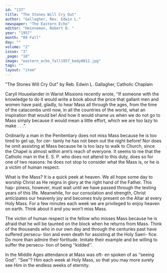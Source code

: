 ```yaml
---
id: "137"
title: "The Stones Will Cry Out"
author: "Gallagher, Rev. Edwin L."
newspaper: "The Eastern Echo"
editor: "Heinneman, Robert D. "
year: "1957"
month: "09 Fall"
day: ""
volume: "2"
issue: "3"
_page: "10"
image: "eastern_echo_fall1957_body0012.jpg"
tags: ""
layout: "item"
---
```

"The Stones Will Cry Out"
by Reb. Edwin L. Gallagher,
Catholic Chaplain

Caryll Houselander in Warist Missions recently
wrote, ‘‘If someone with the knowledge to do it
would write a book about the price that gallant men
and women have paid, gladly, to hear Mass all
through the ages, from the time of the catacombs
until now, in all the countries of the world, what an
inspiration that would be! And how it would shame
us when we do not go to Mass simply because it
would mean a little effort, which we are too lazy to
make . . .".

Ordinarily a man in the Penitentiary does not
miss Mass because he is too tired to get up, for cer-
tainly he has not been out the night before! Nor
does he omit assisting at Mass because he is too lazy
to walk to Church, since the Chapel is almost within
arm’s reach of everyone. It seems to me that the
Catholic man in the E. S. P. who does not attend to
this duty, does so for one of two reasons: he does
not stop to consider what the Mass is, or he is a
victim of human respect.

What is the Mass? It is a quick peek at heaven.
We all hope some day to worship Christ as He reigns
in glory at the right hand of the Father. This hap-
piness, however, must wait until we have passed
through the testing years of this life. Meanwhile,
for our consolation and strength, Christ anticipates
our heavenly joy and becomes truly present on the
Altar at every Holy Mass. For a few minutes each
week we are privileged to enjoy heaven on earth.
Think about it and you won’t miss Mass.

The victim of human respect is the fellow who
misses Mass because he is afraid that he will be
taunted on the block when he returns from Mass.
Think of the thousands who in our own day and
through the centuries past have suffered persecu-
tion and even death for assisting at the Holy Saeri-
fice. Do more than admire their fortitude. Imitate
their example and be willing to suffer the persecu-
tion of being ‘‘kidded’’.

In the Middle Ages attendance at Mass was oft-
en spoken of as ‘‘seeing God’’. ‘‘See’’? Him each
week at Holy Mass, so that you may more surely see
Him in the endless weeks of eternity.
